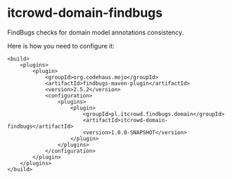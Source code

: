 itcrowd-domain-findbugs
=======================

FindBugs checks for domain model annotations consistency.

Here is how you need to configure it:

    <build>
        <plugins>
            <plugin>
                <groupId>org.codehaus.mojo</groupId>
                <artifactId>findbugs-maven-plugin</artifactId>
                <version>2.5.2</version>
                <configuration>
                    <plugins>
                        <plugin>
                            <groupId>pl.itcrowd.findbugs.domain</groupId>
                            <artifactId>itcrowd-domain-findbugs</artifactId>
                            <version>1.0.0-SNAPSHOT</version>
                        </plugin>
                    </plugins>
                </configuration>
            </plugin>
        </plugins>
    </build>